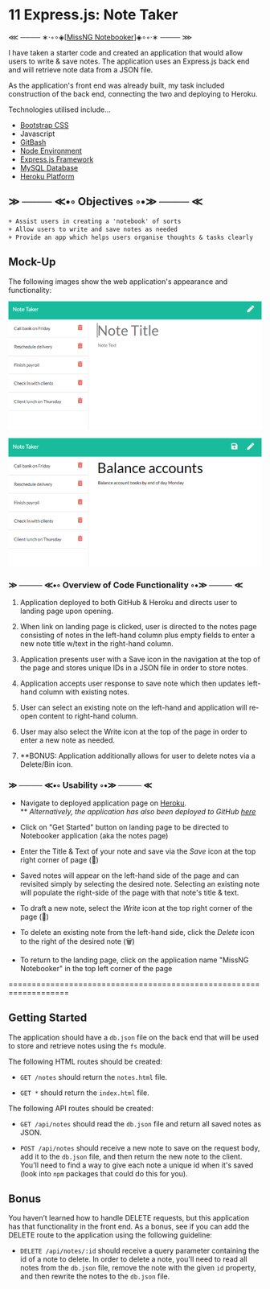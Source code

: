 # 11 Express.js: Note Taker

⋘ ──── ∗⋅◦∘◈\[[MissNG Notebooker](https://notebooker-00.herokuapp.com//)\]◈∘◦⋅∗ ──── ⋙

I have taken a starter code and created an application that would allow users to write & save notes. The application uses an Express.js back end and will retrieve note data from a JSON file.

As the application's front end was already built, my task included construction of the back end, connecting the two and deploying to Heroku.

Technologies utilised include...
+ [Bootstrap CSS](https://getbootstrap.com/)
+ Javascript
+ [GitBash](https://gitforwindows.org/)
+ [Node Environment](https://nodejs.org/en/about/)
+ [Express.js Framework](https://expressjs.com/)
+ [MySQL Database](https://www.mysql.com/)
+ [Heroku Platform](https://www.heroku.com/)

## ≫ ──── ≪•◦ Objectives ◦•≫ ──── ≪
```
+ Assist users in creating a 'notebook' of sorts
+ Allow users to write and save notes as needed
+ Provide an app which helps users organise thoughts & tasks clearly

```

## Mock-Up

The following images show the web application's appearance and functionality: 

![Existing notes are listed in the left-hand column with empty fields on the right-hand side for the new note’s title and text.](./public/assets/imgs/11-express-homework-demo-01.png)

![Note titled “Balance accounts” reads, “Balance account books by end of day Monday,” with other notes listed on the left.](./public/assets/imgs/11-express-homework-demo-02.png)

### ≫ ──── ≪•◦ Overview of Code Functionality ◦•≫ ──── ≪

1. Application deployed to both GitHub & Heroku and directs user to landing page upon opening.

2. When link on landing page is clicked, user is directed to the notes page consisting of notes in the left-hand column plus empty fields to enter a new note title w/text in the right-hand column.

3. Application presents user with a Save icon in the navigation at the top of the page and stores unique IDs in a JSON file in order to store notes.

4. Application accepts user response to save note which then updates left-hand column with existing notes.

5. User can select an existing note on the left-hand and application will re-open content to right-hand column.

6. User may also select the Write icon at the top of the page in order to enter a new note as needed.

7. **BONUS: Application additionally allows for user to delete notes via a Delete/Bin icon.

### ≫ ──── ≪•◦ Usability ◦•≫ ──── ≪

* Navigate to deployed application page on [Heroku](https://notebooker-00.herokuapp.com/).  
** _Alternatively, the application has also been deployed to GitHub [here](https://missng-git.github.io/Notebooker)_

* Click on "Get Started" button on landing page to be directed to Notebooker application (aka the notes page)

* Enter the Title & Text of your note and save via the *Save* icon at the top right corner of page (💾)

* Saved notes will appear on the left-hand side of the page and can revisited simply by selecting the desired note. Selecting an existing note will populate the right-side of the page with that note's title & text.

* To draft a new note, select the *Write* icon at the top right corner of the page (📝)

* To delete an existing note from the left-hand side, click the *Delete* icon to the right of the desired note (🗑️)

* To return to the landing page, click on the application name "MissNG Notebooker" in the top left corner of the page

===================================================================

## Getting Started

The application should have a `db.json` file on the back end that will be used to store and retrieve notes using the `fs` module.

The following HTML routes should be created:

* `GET /notes` should return the `notes.html` file.

* `GET *` should return the `index.html` file.

The following API routes should be created:

* `GET /api/notes` should read the `db.json` file and return all saved notes as JSON.

* `POST /api/notes` should receive a new note to save on the request body, add it to the `db.json` file, and then return the new note to the client. You'll need to find a way to give each note a unique id when it's saved (look into `npm` packages that could do this for you).


## Bonus

You haven’t learned how to handle DELETE requests, but this application has that functionality in the front end. As a bonus, see if you can add the DELETE route to the application using the following guideline:

* `DELETE /api/notes/:id` should receive a query parameter containing the id of a note to delete. In order to delete a note, you'll need to read all notes from the `db.json` file, remove the note with the given `id` property, and then rewrite the notes to the `db.json` file.
